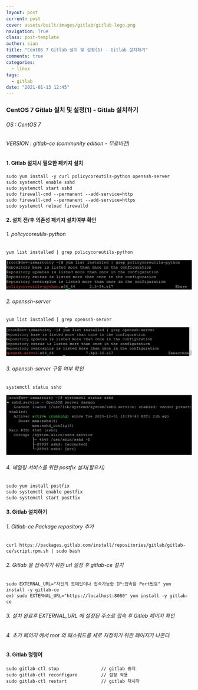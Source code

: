 ```yaml
---
layout: post
current: post
cover: assets/built/images/gitlab/gitlab-logo.png
navigation: True
class: post-template
author: sian
title: "CentOS 7 Gitlab 설치 및 설정(1) - Gitlab 설치하기"
comments: true
categories:
  - linux
tags:
  - gitlab
date: "2021-01-13 12:45"
---
```

### CentOS 7 Gitlab 설치 및 설정(1) - Gitlab 설치하기

###### OS : CentOS 7
###### VERSION : gitlab-ce (community edition - 무료버전)

#### 1. Gitlab 설치시 필요한 패키지 설치

```shell
sudo yum install -y curl policycoreutils-python openssh-server
sudo systemctl enable sshd
sudo systemctl start sshd
sudo firewall-cmd --permanent --add-service=http
sudo firewall-cmd --permanent --add-service=https
sudo systemctl reload firewalld
```

#### 2. 설치 전/후 의존성 패키지 설치여부 확인

###### 1. policycoreutils-python

```shell
yum list installed | grep policycoreutils-python
```

![image-20210113144623259](\assets\built\images\gitlab\1\image-20210113144623259.png)


###### 2. openssh-server

```shell
yum list installed | grep openssh-server
```

![image-20210113144640124](\assets\built\images\gitlab\1\image-20210113144640124.png)

###### 3.  openssh-server 구동 여부 확인

```shell
systemctl status sshd
```

![image-20210113144737316](\assets\built\images\gitlab\1\image-20210113144737316.png)

###### 4. 메일링 서비스를 위한 postfix 설치(필요시)

```shell
sudo yum install postfix
sudo systemctl enable postfix
sudo systemctl start postfix
```



#### 3. Gitlab 설치하기

###### 1. Gitlab-ce Package repository 추가

   ```shell
   curl https://packages.gitlab.com/install/repositories/gitlab/gitlab-ce/script.rpm.sh | sudo bash
   ```

###### 2. Gitlab 을 접속하기 위한 url 설정 후 gitlab-ce 설치

   ```shell
   sudo EXTERNAL_URL="자신의 도메인이나 접속가능한 IP:접속할 Port번호" yum install -y gitlab-ce
   ex) sudo EXTERNAL_URL="https://localhost:8080" yum install -y gitlab-ce
   ```

###### 3. 설치 완료후 EXTERNAL_URL 에 설정된 주소로 접속 후 Gitlab 페이지 확인 

###### 4. 초기 페이지 에서 root 의 패스워드를 새로 지정하기 위한 페이지가 나온다. 

#### 3. Gitlab 명령어

```shell
sudo gitlab-ctl stop				// gitlab 중지
sudo gitlab-ctl reconfigure			// 설정 적용
sudo gitlab-ctl restart				// gitlab 재시작
```
